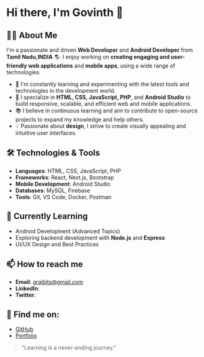 # Hi there, I'm Govinth 👋

## 👨‍💻 About Me

I'm a passionate and driven **Web Developer** and **Android Developer** from **Tamil Nadu,INDIA** 🌎. I enjoy working on **creating engaging and user-friendly web applications** and **mobile apps**, using a wide range of technologies.

- 🚀 I'm constantly learning and experimenting with the latest tools and technologies in the development world.
- 🔧 I specialize in **HTML, CSS, JavaScript, PHP**, and **Android Studio** to build responsive, scalable, and efficient web and mobile applications.
- 📚 I believe in continuous learning and aim to contribute to open-source projects to expand my knowledge and help others.
- 💡 Passionate about **design**, I strive to create visually appealing and intuitive user interfaces.

## 🛠️ Technologies & Tools

- **Languages**: HTML, CSS, JavaScript, PHP
- **Frameworks**: React, Next.js, Bootstrap
- **Mobile Development**: Android Studio
- **Databases**: MySQL, Firebase
- **Tools**: Git, VS Code, Docker, Postman

## 🌱 Currently Learning

- Android Development (Advanced Topics)
- Exploring backend development with **Node.js** and **Express**
- UI/UX Design and Best Practices

## 📫 How to reach me

- **Email**: grajbits@gmail.com
- **LinkedIn**:
- **Twitter**: 

## 🔗 Find me on:

- [GitHub](https://github.com/your-username)
- [Portfolio](https://your-portfolio-link.com)

> "Learning is a never-ending journey."
